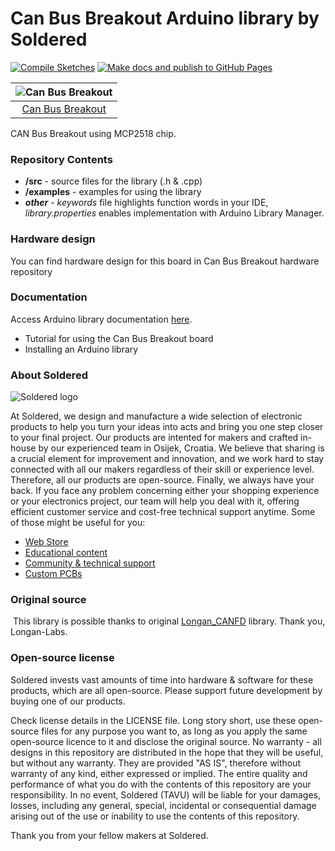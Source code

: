 # Can Bus Breakout Arduino library by Soldered

[![Compile Sketches](http://github-actions.40ants.com/e-radionicacom/Soldered-CAN-Bus-Breakout-MCP2518-Arduino-Library/matrix.svg?branch=dev&only=Compile%20Sketches)](https://github.com/e-radionicacom/Soldered-CAN-Bus-Breakout-MCP2518-Arduino-Library/actions/workflows/compile_test.yml)
[![Make docs and publish to GitHub Pages](https://github.com/e-radionicacom/Soldered-CAN-Bus-Breakout-MCP2518-Arduino-Library/actions/workflows/make_docs.yml/badge.svg?branch=dev)](https://github.com/e-radionicacom/Soldered-CAN-Bus-Breakout-MCP2518-Arduino-Library/actions/workflows/make_docs.yml)

| ![Can Bus Breakout](https://upload.wikimedia.org/wikipedia/commons/8/8f/Example_image.svg)      |
| :---------------------------------------------------------------------------------------------: |
| [Can Bus Breakout](https://www.solde.red/333012)                                                |

CAN Bus Breakout using MCP2518 chip.

### Repository Contents
- **/src** - source files for the library (.h & .cpp)
- **/examples** - examples for using the library
- ***other*** - *keywords* file highlights function words in your IDE, *library.properties* enables implementation with Arduino Library Manager.

### Hardware design
You can find hardware design for this board in Can Bus Breakout hardware repository

### Documentation

Access Arduino library documentation [here](https://e-radionicacom.github.io/Soldered-CAN-Bus-Breakout-MCP2518-Arduino-Library/).

- Tutorial for using the Can Bus Breakout board
- Installing an Arduino library

### About Soldered
![Soldered logo](https://raw.githubusercontent.com/e-radionicacom/Soldered-CAN-Bus-Breakout-MCP2518-Arduino-Library/dev/extras/Logo%20horizontal-2.svg)

At Soldered, we design and manufacture a wide selection of electronic products to help you turn your ideas into acts and bring you one step closer to your final project. Our products are intented for makers and crafted in-house by our experienced team in Osijek, Croatia. We believe that sharing is a crucial element for improvement and innovation, and we work hard to stay connected with all our makers regardless of their skill or experience level. Therefore, all our products are open-source. Finally, we always have your back. If you face any problem concerning either your shopping experience or your electronics project, our team will help you deal with it, offering efficient customer service and cost-free technical support anytime. Some of those might be useful for you:

- [Web Store](https://www.soldered.com)
- [Educational content](https://learn.soldered.com)
- [Community & technical support](https://community.soldered.com)
- [Custom PCBs](https://pcb.soldered.com)


### Original source
​
This library is possible thanks to original [Longan_CANFD](https://github.com/Longan-Labs/Longan_CANFD) library. Thank you, Longan-Labs. 


### Open-source license
Soldered invests vast amounts of time into hardware & software for these products, which are all open-source. Please support future development by buying one of our products. 

Check license details in the LICENSE file. Long story short, use these open-source files for any purpose you want to, as long as you apply the same open-source licence to it and disclose the original source. No warranty - all designs in this repository are distributed in the hope that they will be useful, but without any warranty. They are provided "AS IS", therefore without warranty of any kind, either expressed or implied. The entire quality and performance of what you do with the contents of this repository are your responsibility. In no event, Soldered (TAVU) will be liable for your damages, losses, including any general, special, incidental or consequential damage arising out of the use or inability to use the contents of this repository. 

Thank you from your fellow makers at Soldered.

